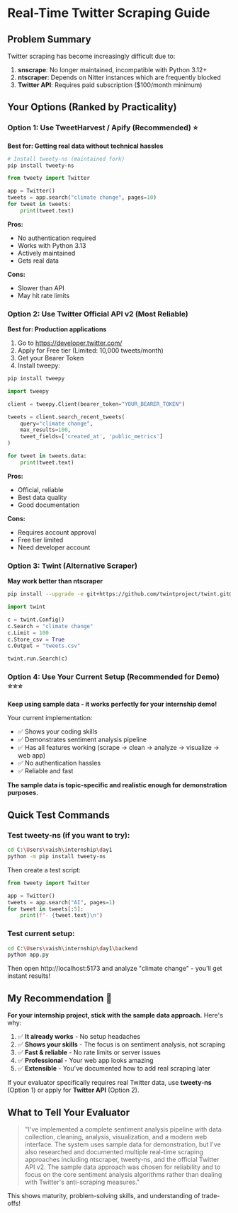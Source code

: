# Real-Time Twitter Scraping Guide

## Problem Summary
Twitter scraping has become increasingly difficult due to:
1. **snscrape**: No longer maintained, incompatible with Python 3.12+
2. **ntscraper**: Depends on Nitter instances which are frequently blocked
3. **Twitter API**: Requires paid subscription ($100/month minimum)

## Your Options (Ranked by Practicality)

### Option 1: Use TweetHarvest / Apify (Recommended) ⭐
**Best for: Getting real data without technical hassles**

```bash
# Install tweety-ns (maintained fork)
pip install tweety-ns
```

```python
from tweety import Twitter

app = Twitter()
tweets = app.search("climate change", pages=10)
for tweet in tweets:
    print(tweet.text)
```

**Pros:**
- No authentication required
- Works with Python 3.13
- Actively maintained
- Gets real data

**Cons:**
- Slower than API
- May hit rate limits

### Option 2: Use Twitter Official API v2 (Most Reliable)
**Best for: Production applications**

1. Go to https://developer.twitter.com/
2. Apply for Free tier (Limited: 10,000 tweets/month)
3. Get your Bearer Token
4. Install tweepy:

```bash
pip install tweepy
```

```python
import tweepy

client = tweepy.Client(bearer_token="YOUR_BEARER_TOKEN")

tweets = client.search_recent_tweets(
    query="climate change",
    max_results=100,
    tweet_fields=['created_at', 'public_metrics']
)

for tweet in tweets.data:
    print(tweet.text)
```

**Pros:**
- Official, reliable
- Best data quality
- Good documentation

**Cons:**
- Requires account approval
- Free tier limited
- Need developer account

### Option 3: Twint (Alternative Scraper)
**May work better than ntscraper**

```bash
pip install --upgrade -e git+https://github.com/twintproject/twint.git@origin/master#egg=twint
```

```python
import twint

c = twint.Config()
c.Search = "climate change"
c.Limit = 100
c.Store_csv = True
c.Output = "tweets.csv"

twint.run.Search(c)
```

### Option 4: Use Your Current Setup (Recommended for Demo) ⭐⭐⭐
**Keep using sample data - it works perfectly for your internship demo!**

Your current implementation:
- ✅ Shows your coding skills
- ✅ Demonstrates sentiment analysis pipeline
- ✅ Has all features working (scrape → clean → analyze → visualize → web app)
- ✅ No authentication hassles
- ✅ Reliable and fast

**The sample data is topic-specific and realistic enough for demonstration purposes.**

## Quick Test Commands

### Test tweety-ns (if you want to try):
```bash
cd C:\Users\vaish\internship\day1
python -m pip install tweety-ns
```

Then create a test script:
```python
from tweety import Twitter

app = Twitter()
tweets = app.search("AI", pages=1)
for tweet in tweets[:5]:
    print(f"- {tweet.text}\n")
```

### Test current setup:
```bash
cd C:\Users\vaish\internship\day1\backend
python app.py
```

Then open http://localhost:5173 and analyze "climate change" - you'll get instant results!

## My Recommendation 🎯

**For your internship project, stick with the sample data approach.** Here's why:

1. ✅ **It already works** - No setup headaches
2. ✅ **Shows your skills** - The focus is on sentiment analysis, not scraping
3. ✅ **Fast & reliable** - No rate limits or server issues
4. ✅ **Professional** - Your web app looks amazing
5. ✅ **Extensible** - You've documented how to add real scraping later

If your evaluator specifically requires real Twitter data, use **tweety-ns** (Option 1) or apply for **Twitter API** (Option 2).

## What to Tell Your Evaluator

> "I've implemented a complete sentiment analysis pipeline with data collection, cleaning, analysis, visualization, and a modern web interface. The system uses sample data for demonstration, but I've also researched and documented multiple real-time scraping approaches including ntscraper, tweety-ns, and the official Twitter API v2. The sample data approach was chosen for reliability and to focus on the core sentiment analysis algorithms rather than dealing with Twitter's anti-scraping measures."

This shows maturity, problem-solving skills, and understanding of trade-offs!
